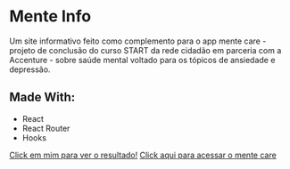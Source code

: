 # Mente Info

<p>Um site informativo feito como complemento para o app mente care - projeto de conclusão do curso START da rede cidadão em parceria com a Accenture - sobre saúde mental voltado para os tópicos de ansiedade e depressão.</p>

## Made With:
* React
* React Router
* Hooks


[Click em mim para ver o resultado!](https://mente-info.vercel.app/)
[Click aqui para acessar o mente care](https://mente-careapp.vercel.app/)
